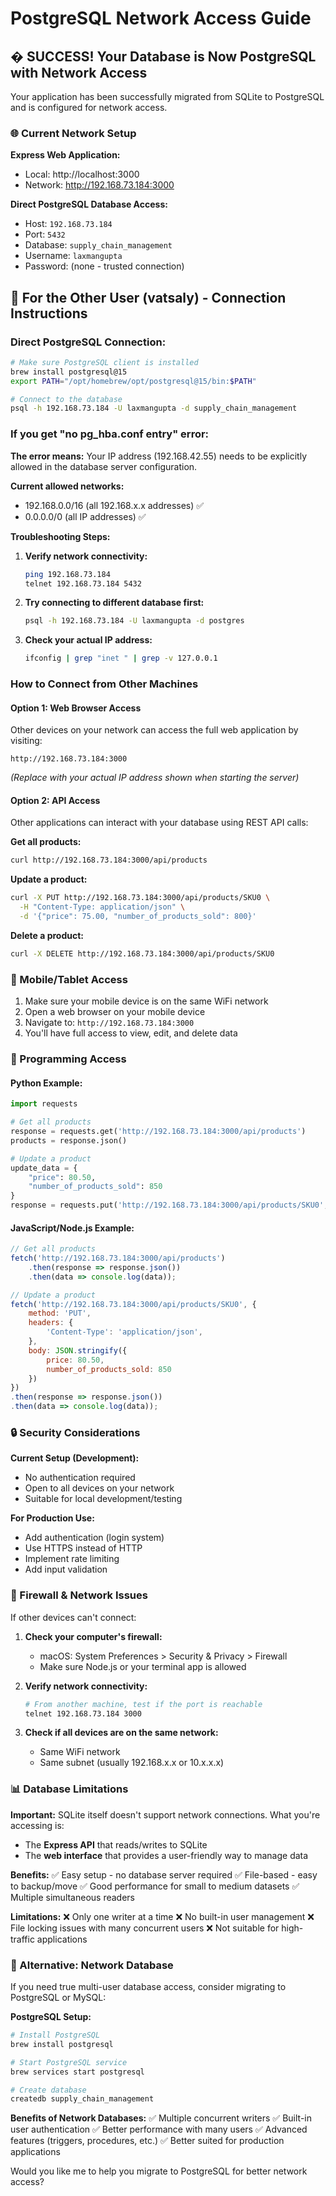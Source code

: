 # PostgreSQL Network Access Guide

## � SUCCESS! Your Database is Now PostgreSQL with Network Access

Your application has been successfully migrated from SQLite to PostgreSQL and is configured for network access.

### 🌐 Current Network Setup

**Express Web Application:**
- Local: http://localhost:3000
- Network: http://192.168.73.184:3000

**Direct PostgreSQL Database Access:**
- Host: `192.168.73.184`
- Port: `5432` 
- Database: `supply_chain_management`
- Username: `laxmangupta`
- Password: (none - trusted connection)

## 🔧 For the Other User (vatsaly) - Connection Instructions

### Direct PostgreSQL Connection:
```bash
# Make sure PostgreSQL client is installed
brew install postgresql@15
export PATH="/opt/homebrew/opt/postgresql@15/bin:$PATH"

# Connect to the database
psql -h 192.168.73.184 -U laxmangupta -d supply_chain_management
```

### If you get "no pg_hba.conf entry" error:

**The error means:** Your IP address (192.168.42.55) needs to be explicitly allowed in the database server configuration.

**Current allowed networks:**
- 192.168.0.0/16 (all 192.168.x.x addresses) ✅
- 0.0.0.0/0 (all IP addresses) ✅

**Troubleshooting Steps:**

1. **Verify network connectivity:**
   ```bash
   ping 192.168.73.184
   telnet 192.168.73.184 5432
   ```

2. **Try connecting to different database first:**
   ```bash
   psql -h 192.168.73.184 -U laxmangupta -d postgres
   ```

3. **Check your actual IP address:**
   ```bash
   ifconfig | grep "inet " | grep -v 127.0.0.1
   ```

### How to Connect from Other Machines

#### Option 1: Web Browser Access
Other devices on your network can access the full web application by visiting:
```
http://192.168.73.184:3000
```
*(Replace with your actual IP address shown when starting the server)*

#### Option 2: API Access
Other applications can interact with your database using REST API calls:

**Get all products:**
```bash
curl http://192.168.73.184:3000/api/products
```

**Update a product:**
```bash
curl -X PUT http://192.168.73.184:3000/api/products/SKU0 \
  -H "Content-Type: application/json" \
  -d '{"price": 75.00, "number_of_products_sold": 800}'
```

**Delete a product:**
```bash
curl -X DELETE http://192.168.73.184:3000/api/products/SKU0
```

### 📱 Mobile/Tablet Access

1. Make sure your mobile device is on the same WiFi network
2. Open a web browser on your mobile device
3. Navigate to: `http://192.168.73.184:3000`
4. You'll have full access to view, edit, and delete data

### 🔧 Programming Access

#### Python Example:
```python
import requests

# Get all products
response = requests.get('http://192.168.73.184:3000/api/products')
products = response.json()

# Update a product
update_data = {
    "price": 80.50,
    "number_of_products_sold": 850
}
response = requests.put('http://192.168.73.184:3000/api/products/SKU0', json=update_data)
```

#### JavaScript/Node.js Example:
```javascript
// Get all products
fetch('http://192.168.73.184:3000/api/products')
    .then(response => response.json())
    .then(data => console.log(data));

// Update a product
fetch('http://192.168.73.184:3000/api/products/SKU0', {
    method: 'PUT',
    headers: {
        'Content-Type': 'application/json',
    },
    body: JSON.stringify({
        price: 80.50,
        number_of_products_sold: 850
    })
})
.then(response => response.json())
.then(data => console.log(data));
```

### 🔒 Security Considerations

**Current Setup (Development):**
- No authentication required
- Open to all devices on your network
- Suitable for local development/testing

**For Production Use:**
- Add authentication (login system)
- Use HTTPS instead of HTTP
- Implement rate limiting
- Add input validation

### 🚨 Firewall & Network Issues

If other devices can't connect:

1. **Check your computer's firewall:**
   - macOS: System Preferences > Security & Privacy > Firewall
   - Make sure Node.js or your terminal app is allowed

2. **Verify network connectivity:**
   ```bash
   # From another machine, test if the port is reachable
   telnet 192.168.73.184 3000
   ```

3. **Check if all devices are on the same network:**
   - Same WiFi network
   - Same subnet (usually 192.168.x.x or 10.x.x.x)

### 📊 Database Limitations

**Important:** SQLite itself doesn't support network connections. What you're accessing is:
- The **Express API** that reads/writes to SQLite
- The **web interface** that provides a user-friendly way to manage data

**Benefits:**
✅ Easy setup - no database server required
✅ File-based - easy to backup/move
✅ Good performance for small to medium datasets
✅ Multiple simultaneous readers

**Limitations:**
❌ Only one writer at a time
❌ No built-in user management
❌ File locking issues with many concurrent users
❌ Not suitable for high-traffic applications

### 🔄 Alternative: Network Database

If you need true multi-user database access, consider migrating to PostgreSQL or MySQL:

**PostgreSQL Setup:**
```bash
# Install PostgreSQL
brew install postgresql

# Start PostgreSQL service
brew services start postgresql

# Create database
createdb supply_chain_management
```

**Benefits of Network Databases:**
✅ Multiple concurrent writers
✅ Built-in user authentication
✅ Better performance with many users
✅ Advanced features (triggers, procedures, etc.)
✅ Better suited for production applications

Would you like me to help you migrate to PostgreSQL for better network access?